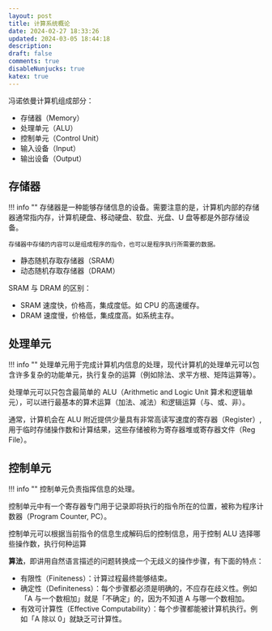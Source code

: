 ```yaml
---
layout: post
title: 计算系统概论
date: 2024-02-27 18:33:26
updated: 2024-03-05 18:44:18
description:
draft: false
comments: true
disableNunjucks: true
katex: true
---
```


冯诺依曼计算机组成部分：
- 存储器（Memory）
- 处理单元（ALU）
- 控制单元（Control Unit）
- 输入设备（Input）
- 输出设备（Output）

## 存储器

!!! info ""
    存储器是一种能够存储信息的设备。需要注意的是，计算机内部的存储器通常指内存，计算机硬盘、移动硬盘、软盘、光盘、U 盘等都是外部存储设备。

    存储器中存储的内容可以是组成程序的指令，也可以是程序执行所需要的数据。

- 静态随机存取存储器（SRAM）
- 动态随机存取存储器（DRAM）

SRAM 与 DRAM 的区别：
- SRAM 速度快，价格高，集成度低。如 CPU 的高速缓存。
- DRAM 速度慢，价格低，集成度高。如系统主存。

## 处理单元

!!! info ""
    处理单元用于完成计算机内信息的处理，现代计算机的处理单元可以包含许多复杂的功能单元，执行复杂的运算（例如除法、求平方根、矩阵运算等）。

处理单元可以只包含最简单的 ALU（Arithmetic and Logic Unit 算术和逻辑单元），可以进行最基本的算术运算（加法、减法）和逻辑运算（与、或、非）。

通常，计算机会在 ALU 附近提供少量具有非常高读写速度的寄存器（Register）,用于临时存储操作数和计算结果，这些存储被称为寄存器堆或寄存器文件（Reg File）。

## 控制单元

!!! info ""
    控制单元负责指挥信息的处理。

控制单元中有一个寄存器专门用于记录即将执行的指令所在的位置，被称为程序计数器（Program Counter, PC）。

控制单元可以根据当前指令的信息生成解码后的控制信息，用于控制 ALU 选择哪些操作数，执行何种运算

**算法**，即讲用自然语言描述的问题转换成一个无歧义的操作步骤，有下面的特点：
- 有限性（Finiteness）：计算过程最终能够结束。
- 确定性（Definiteness）：每个步骤都必须是明确的，不应存在歧义性。例如「A 与一个数相加」就是「不确定」的，因为不知道 A 与哪一个数相加。
- 有效可计算性（Effective Computability）：每个步骤都能被计算机执行。例如「A 除以 0」就缺乏可计算性。
